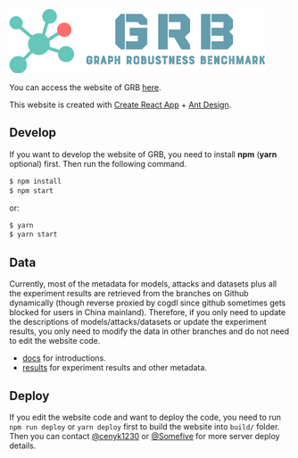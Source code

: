 ![Graph Robustness Benchmark](./public/logo.png)

You can access the website of GRB [here](https://cogdl.ai/grb/).

This website is created with [Create React App](https://facebook.github.io/create-react-app/) + [Ant Design](https://ant.design).

## Develop

If you want to develop the website of GRB, you need to install **npm** (**yarn** optional) first. Then run the following command.

```bash
$ npm install
$ npm start
```

or:

```bash
$ yarn
$ yarn start
```

## Data

Currently, most of the metadata for models, attacks and datasets plus all the experiment results are retrieved from the branches on Github dynamically (though reverse proxied by cogdl since github sometimes gets blocked for users in China mainland). Therefore, if you only need to update the descriptions of models/attacks/datasets or update the experiment results, you only need to modify the data in other branches and do not need to edit the website code.

- [docs](https://github.com/THUDM/grb/tree/docs) for introductions.
- [results](https://github.com/THUDM/grb/tree/results) for experiment results and other metadata.

## Deploy

If you edit the website code and want to deploy the code, you need to run `npm run deploy` or `yarn deploy` first to build the website into `build/` folder. Then you can contact [@cenyk1230](https://github.com/cenyk1230) or [@Somefive](https://github.com/Somefive) for more server deploy details.